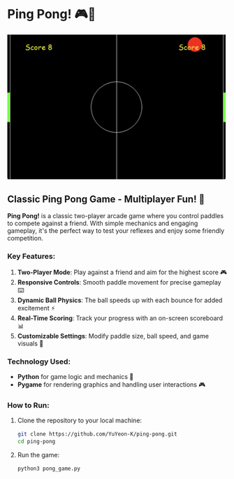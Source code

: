 # Ping Pong! 🎮🏓  
<img src="image/readme.png" alt="Ping Pong!" width="500"/>

## Classic Ping Pong Game - Multiplayer Fun! 🎉  
**Ping Pong!** is a classic two-player arcade game where you control paddles to compete against a friend. With simple mechanics and engaging gameplay, it's the perfect way to test your reflexes and enjoy some friendly competition.  

### Key Features:  
1. **Two-Player Mode**: Play against a friend and aim for the highest score 🎮  
2. **Responsive Controls**: Smooth paddle movement for precise gameplay ⌨️  
3. **Dynamic Ball Physics**: The ball speeds up with each bounce for added excitement ⚡  
4. **Real-Time Scoring**: Track your progress with an on-screen scoreboard 📊  
5. **Customizable Settings**: Modify paddle size, ball speed, and game visuals 🎨  

### Technology Used:  
- **Python** for game logic and mechanics 🐍  
- **Pygame** for rendering graphics and handling user interactions 🎮  

### How to Run:  
1. Clone the repository to your local machine:  
   ```bash  
   git clone https://github.com/YuYeon-K/ping-pong.git  
   cd ping-pong  
2. Run the game:
   ```
   python3 pong_game.py

